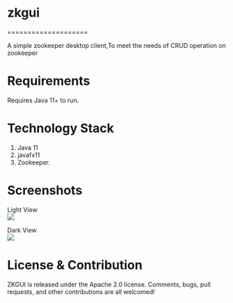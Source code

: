 # zkgui
====================

A simple zookeeper desktop client,To meet the needs of CRUD operation on zookeeper

Requirements
====================
Requires Java 11+ to run.


Technology Stack
====================

1. Java 11
2. javafx11
3. Zookeeper.

Screenshots
====================

Light View
<br/>
<img src="https://raw.github.com/zhangtr/zkgui/master/images/screenshot-light.png"/>
<br/>

Dark View
<br/>
<img src="https://raw.github.com/zhangtr/zkgui/master/images/screenshot-dark.png"/>
<br/>

License & Contribution
====================

ZKGUI is released under the Apache 2.0 license. Comments, bugs, pull requests, and other contributions are all welcomed!
